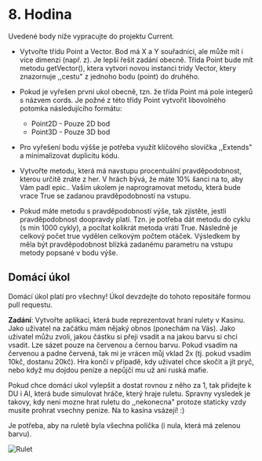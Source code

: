 # 8. Hodina
Uvedené body níže vypracujte do projektu Current.

- Vytvořte třídu Point a Vector. Bod má X a Y souřadnici, ale může mít i více dimenzí (např. z). Je lepší řešit zadání obecně. Třída Point bude mít metodu getVector(), ktera vytvori novou instanci tridy Vector, ktery znazornuje ,,cestu" z jednoho bodu (point) do druhého.
- Pokud je vyřešen první ukol obecně, tzn. že třída Point má pole integerů s názvem cords. Je požné z této třídy Point vytvořit libovolného potomka následujícího formátu:
  - Point2D - Pouze 2D bod
  - Point3D - Pouze 3D bod
- Pro vyřešení bodu výšše je potřeba využít klíčového slovíčka ,,Extends" a minimalizovat duplicitu kódu.

- Vytvořte metodu, která má navstupu procentuální pravděpodobnost, kterou určitě znáte z her. V hrách bývá, že máte 10% šanci na to, aby Vám padl epic.. Vaším ukolem je naprogramovat metodu, která bude vrace True se zadanou pravděpodobností na vstupu.
- Pokud máte metodu s pravděpodobností výše, tak zjistěte, jestli pravděpodobnost doopravdy platí. Tzn. je potřeba dát metodu do cyklu (s min 1000 cykly), a pocítat kolikrát metoda vrátí True. Následně je celkový počet true vydělen celkovým počtem otáček. Výsledkem by měla být pravděpodobnost blízká zadanému parametru na vstupu metody popsané v bodu výše.

## **Domácí úkol**

Domácí úkol platí pro všechny! Úkol devzdejte do tohoto repositáře formou pull requestu.

**Zadání**: Vytvořte aplikaci, která bude reprezentovat hraní rulety v Kasinu.
Jako uživatel na začátku mám nějaký obnos (ponechám na Vás). Jako uživatel můžu zvoli, jakou částku si přeji vsadit a na jakou barvu si chci vsadit. Lze sázet pouze na červenou a černou barvu. Pokud vsadím na červenou a padne červená, tak mi je vrácen můj vklad 2x (tj. pokud vsadím 10kč, dostanu 20kč). Hra končí v případě, kdy uživatel chce skočit a jít pryč, nebo když mu dojdou peníze a nepůjčí mu už ani ruská mafie.

Pokud chce domácí ukol vylepšit a dostat rovnou z něho za 1, tak přidejte k DU i AI, která bude simulovat hráče, který hraje ruletu. Spravny vysledek je takovy, kdy neni mozne hrat ruletu do ,,nekonecna" protoze staticky vzdy musite prohrat vsechny penize. Na to kasína vsázejí! :)

Je potřeba, aby na ruletě byla všechna políčka (i nula, která má zelenou barvu).


![Rulet](https://i.gifer.com/8Emq.gif)